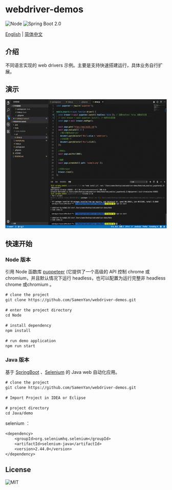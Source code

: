 #  webdriver-demos
![Node](https://img.shields.io/node/v/passport/latest.svg)
![Spring Boot 2.0](https://img.shields.io/badge/Spring%20Boot-2.0-brightgreen.svg)

[English](./README.md) | [简体中文](./README.zh-CN.md)

## 介绍

不同语言实现的 web drivers 示例。主要是支持快速搭建运行，具体业务自行扩展。

## 演示

![example](./example.gif)

## 快速开始

### Node 版本

引用 Node 函数库 [puppeteer](https://github.com/GoogleChrome/puppeteer) (它提供了一个高级的 API 控制 chrome 或 chromium，并且默认情况下运行 headless，也可以配置为运行完整非 headless chrome 或chromium 。
```
# clone the project
git clone https://github.com/SamenYan/webdriver-demos.git

# enter the project directory
cd Node

# install dependency
npm install

# run demo application
npm run start
```

### Java 版本

基于 [SpringBoot](https://github.com/ityouknow/spring-boot-examples) 、[Selenium](https://github.com/SeleniumHQ/selenium) 的 Java web 自动化应用。

```
# clone the project 
git clone https://github.com/SamenYan/webdriver-demos.git

# Import Project in IDEA or Eclipse

# project directory
cd Java/demo
```

selenium ：
```
<dependency>
    <groupId>org.seleniumhq.selenium</groupId>
    <artifactId>selenium-java</artifactId>
    <version>2.44.0</version>
</dependency>
```


## License

![MIT](https://img.shields.io/npm/l/express.svg)